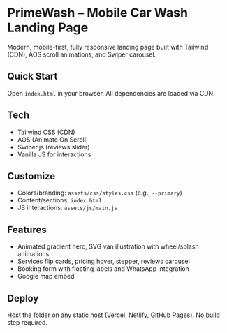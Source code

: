 # PrimeWash – Mobile Car Wash Landing Page

Modern, mobile-first, fully responsive landing page built with Tailwind (CDN), AOS scroll animations, and Swiper carousel.

## Quick Start

Open `index.html` in your browser. All dependencies are loaded via CDN.

## Tech

- Tailwind CSS (CDN)
- AOS (Animate On Scroll)
- Swiper.js (reviews slider)
- Vanilla JS for interactions

## Customize

- Colors/branding: `assets/css/styles.css` (e.g., `--primary`)
- Content/sections: `index.html`
- JS interactions: `assets/js/main.js`

## Features

- Animated gradient hero, SVG van illustration with wheel/splash animations
- Services flip cards, pricing hover, stepper, reviews carousel
- Booking form with floating labels and WhatsApp integration
- Google map embed

## Deploy

Host the folder on any static host (Vercel, Netlify, GitHub Pages). No build step required.

